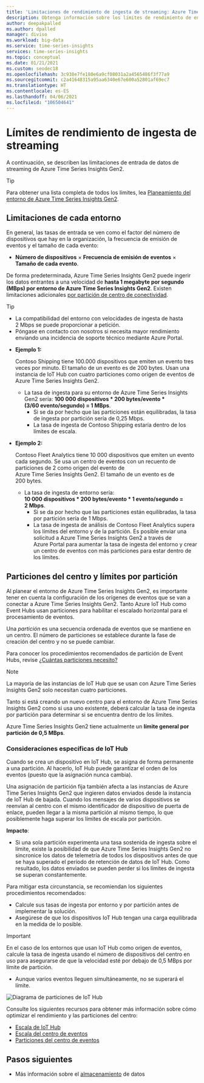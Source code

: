 ```yaml
---
title: 'Limitaciones de rendimiento de ingesta de streaming: Azure Time Series Insights Gen2 | Microsoft Docs'
description: Obtenga información sobre los límites de rendimiento de entrada en Azure Time Series Insights Gen2.
author: deepakpalled
ms.author: dpalled
manager: diviso
ms.workload: big-data
ms.service: time-series-insights
services: time-series-insights
ms.topic: conceptual
ms.date: 01/21/2021
ms.custom: seodec18
ms.openlocfilehash: 3c938e7fe180e6a9cf08031a2a4565486f3f77a9
ms.sourcegitcommit: c2a41648315a95aa6340e67e600a52801af69ec7
ms.translationtype: HT
ms.contentlocale: es-ES
ms.lasthandoff: 04/06/2021
ms.locfileid: "106504641"
---
```

# <a name="streaming-ingestion-throughput-limits"></a>Límites de rendimiento de ingesta de streaming

A continuación, se describen las limitaciones de entrada de datos de streaming de Azure Time Series Insights Gen2.

> [!TIP]
> Para obtener una lista completa de todos los límites, lea [Planeamiento del entorno de Azure Time Series Insights Gen2](./how-to-plan-your-environment.md#review-azure-time-series-insights-gen2-limits).

## <a name="per-environment-limitations"></a>Limitaciones de cada entorno

En general, las tasas de entrada se ven como el factor del número de dispositivos que hay en la organización, la frecuencia de emisión de eventos y el tamaño de cada evento:

* **Número de dispositivos** × **Frecuencia de emisión de eventos** × **Tamaño de cada evento**.

De forma predeterminada, Azure Time Series Insights Gen2 puede ingerir los datos entrantes a una velocidad de **hasta 1 megabyte por segundo (MBps) por entorno de Azure Time Series Insights Gen2**. Existen limitaciones adicionales [por partición de centro de conectividad](./concepts-streaming-ingress-throughput-limits.md#hub-partitions-and-per-partition-limits).

> [!TIP]
>
> * La compatibilidad del entorno con velocidades de ingesta de hasta 2 Mbps se puede proporcionar a petición.
> * Póngase en contacto con nosotros si necesita mayor rendimiento enviando una incidencia de soporte técnico mediante Azure Portal.

* **Ejemplo 1:**

    Contoso Shipping tiene 100.000 dispositivos que emiten un evento tres veces por minuto. El tamaño de un evento es de 200 bytes. Usan una instancia de IoT Hub con cuatro particiones como origen de eventos de Azure Time Series Insights Gen2.

  * La tasa de ingesta para su entorno de Azure Time Series Insights Gen2 sería: **100 000 dispositivos * 200 bytes/evento * (3/60 evento/segundo) = 1 MBps**.
    * Si se da por hecho que las particiones están equilibradas, la tasa de ingesta por partición sería de 0,25 Mbps.
    * La tasa de ingesta de Contoso Shipping estaría dentro de los límites de escala.

* **Ejemplo 2:**

    Contoso Fleet Analytics tiene 10 000 dispositivos que emiten un evento cada segundo. Se usa un centro de eventos con un recuento de particiones de 2 como origen del evento de Azure Time Series Insights Gen2. El tamaño de un evento es de 200 bytes.

  * La tasa de ingesta de entorno sería: **10 000 dispositivos * 200 bytes/evento * 1 evento/segundo = 2 Mbps**.
    * Si se da por hecho que las particiones están equilibradas, la tasa por partición sería de 1 Mbps.
    * La tasa de ingesta de análisis de Contoso Fleet Analytics supera los límites del entorno y de la partición. Es posible enviar una solicitud a Azure Time Series Insights Gen2 a través de Azure Portal para aumentar la tasa de ingesta del entorno y crear un centro de eventos con más particiones para estar dentro de los límites.

## <a name="hub-partitions-and-per-partition-limits"></a>Particiones del centro y límites por partición

Al planear el entorno de Azure Time Series Insights Gen2, es importante tener en cuenta la configuración de los orígenes de eventos que se van a conectar a Azure Time Series Insights Gen2. Tanto Azure IoT Hub como Event Hubs usan particiones para habilitar el escalado horizontal para el procesamiento de eventos.

Una *partición* es una secuencia ordenada de eventos que se mantiene en un centro. El número de particiones se establece durante la fase de creación del centro y no se puede cambiar.

Para conocer los procedimientos recomendados de partición de Event Hubs, revise [¿Cuántas particiones necesito?](../event-hubs/event-hubs-faq.md#how-many-partitions-do-i-need)

> [!NOTE]
> La mayoría de las instancias de IoT Hub que se usan con Azure Time Series Insights Gen2 solo necesitan cuatro particiones.

Tanto si está creando un nuevo centro para el entorno de Azure Time Series Insights Gen2 como si usa uno existente, deberá calcular la tasa de ingesta por partición para determinar si se encuentra dentro de los límites.

Azure Time Series Insights Gen2 tiene actualmente un **límite general por partición de 0,5 MBps**.

### <a name="iot-hub-specific-considerations"></a>Consideraciones específicas de IoT Hub

Cuando se crea un dispositivo en IoT Hub, se asigna de forma permanente a una partición. Al hacerlo, IoT Hub puede garantizar el orden de los eventos (puesto que la asignación nunca cambia).

Una asignación de partición fija también afecta a las instancias de Azure Time Series Insights Gen2 que ingieren datos enviados desde la instancia de IoT Hub de bajada. Cuando los mensajes de varios dispositivos se reenvían al centro con el mismo identificador de dispositivo de puerta de enlace, pueden llegar a la misma partición al mismo tiempo, lo que posiblemente haga superar los límites de escala por partición.

**Impacto**:

* Si una sola partición experimenta una tasa sostenida de ingesta sobre el límite, existe la posibilidad de que Azure Time Series Insights Gen2 no sincronice los datos de telemetría de todos los dispositivos antes de que se haya superado el período de retención de datos de IoT Hub. Como resultado, los datos enviados se pueden perder si los límites de ingesta se superan constantemente.

Para mitigar esta circunstancia, se recomiendan los siguientes procedimientos recomendados:

* Calcule sus tasas de ingesta por entorno y por partición antes de implementar la solución.
* Asegúrese de que los dispositivos IoT Hub tengan una carga equilibrada en la medida de lo posible.

> [!IMPORTANT]
> En el caso de los entornos que usan IoT Hub como origen de eventos, calcule la tasa de ingesta usando el número de dispositivos del centro en uso para asegurarse de que la velocidad esté por debajo de 0,5 MBps por límite de partición.
>
> * Aunque varios eventos lleguen simultáneamente, no se superará el límite.

  ![Diagrama de particiones de IoT Hub](media/concepts-ingress-overview/iot-hub-partiton-diagram.png)

Consulte los siguientes recursos para obtener más información sobre cómo optimizar el rendimiento y las particiones del centro:

* [Escala de IoT Hub](../iot-hub/iot-hub-scaling.md)
* [Escala del centro de eventos](../event-hubs/event-hubs-scalability.md#throughput-units)
* [Particiones del centro de eventos](../event-hubs/event-hubs-features.md#partitions)

## <a name="next-steps"></a>Pasos siguientes

* Más información sobre el [almacenamiento](./concepts-storage.md) de datos
